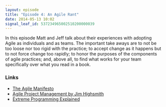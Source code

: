 ```yaml
---
layout: episode
title: "Episode 4: An Agile Rant"
date: 2014-05-13 10:02
signal_leaf_id: 537234965002510200000039
---
```

In this episode Matt and Jeff talk about their experiences with adopting Agile as individuals and as teams. The important take aways are to not be too loose nor too rigid with the practice; to accept change as it happens but to not force change too rapidly; to honor the purposes of the components of agile practices; and, above all, to find what works for your team specifically over what you read in a book.

### Links

* [The Agile Manifesto](http://agilemanifesto.org/)
* [Agile Project Management by Jim Highsmith](http://www.amazon.com/Agile-Project-Management-Creating-Innovative/dp/0321658396/)
* [Extreme Programming Explained](http://www.amazon.com/Extreme-Programming-Explained-Embrace-Edition/dp/0321278658)

